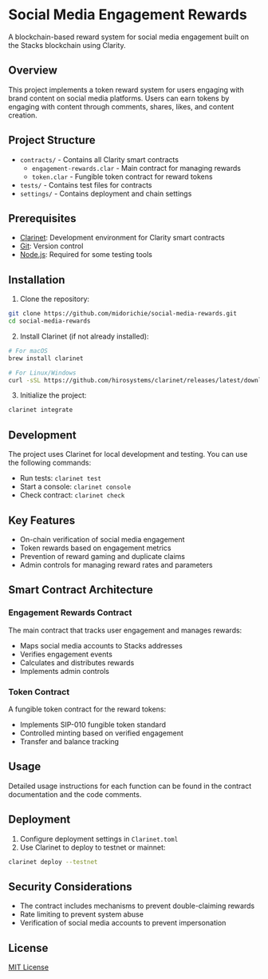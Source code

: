 # Social Media Engagement Rewards

A blockchain-based reward system for social media engagement built on the Stacks blockchain using Clarity.

## Overview

This project implements a token reward system for users engaging with brand content on social media platforms. Users can earn tokens by engaging with content through comments, shares, likes, and content creation.

## Project Structure

- `contracts/` - Contains all Clarity smart contracts
  - `engagement-rewards.clar` - Main contract for managing rewards
  - `token.clar` - Fungible token contract for reward tokens
- `tests/` - Contains test files for contracts
- `settings/` - Contains deployment and chain settings

## Prerequisites

- [Clarinet](https://github.com/hirosystems/clarinet): Development environment for Clarity smart contracts
- [Git](https://git-scm.com/): Version control
- [Node.js](https://nodejs.org/): Required for some testing tools

## Installation

1. Clone the repository:
```bash
git clone https://github.com/midorichie/social-media-rewards.git
cd social-media-rewards
```

2. Install Clarinet (if not already installed):
```bash
# For macOS
brew install clarinet

# For Linux/Windows
curl -sSL https://github.com/hirosystems/clarinet/releases/latest/download/install.sh | bash
```

3. Initialize the project:
```bash
clarinet integrate
```

## Development

The project uses Clarinet for local development and testing. You can use the following commands:

- Run tests: `clarinet test`
- Start a console: `clarinet console`
- Check contract: `clarinet check`

## Key Features

- On-chain verification of social media engagement
- Token rewards based on engagement metrics
- Prevention of reward gaming and duplicate claims
- Admin controls for managing reward rates and parameters

## Smart Contract Architecture

### Engagement Rewards Contract
The main contract that tracks user engagement and manages rewards:
- Maps social media accounts to Stacks addresses
- Verifies engagement events
- Calculates and distributes rewards
- Implements admin controls

### Token Contract
A fungible token contract for the reward tokens:
- Implements SIP-010 fungible token standard
- Controlled minting based on verified engagement
- Transfer and balance tracking

## Usage

Detailed usage instructions for each function can be found in the contract documentation and the code comments.

## Deployment

1. Configure deployment settings in `Clarinet.toml`
2. Use Clarinet to deploy to testnet or mainnet:
```bash
clarinet deploy --testnet
```

## Security Considerations

- The contract includes mechanisms to prevent double-claiming rewards
- Rate limiting to prevent system abuse
- Verification of social media accounts to prevent impersonation

## License

[MIT License](LICENSE)
